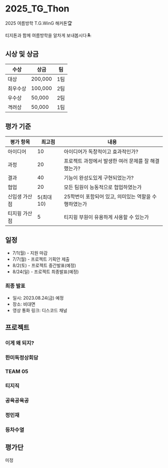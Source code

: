 # 2025_TG_Thon
2025 여름방학 T.G.WinG 해커톤🏆

티지톤과 함께 여름방학을 알차게 보내봅시다🏝️

## 시상 및 상금
|수상|상금|팀|
|---|---|---|
|대상|200,000|1팀|
|최우수상|100,000|2팀|
|우수상|50,000|2팀|
|격려상|50,000|1팀|

## 평가 기준
|평가 항목|최고점|내용|
|---|---|---|
|아이디어|10|아이디어가 독창적이고 효과적인가?|
|과정|20|프로젝트 과정에서 발생한 여러 문제를 잘 해결했는가?|
|결과|40|기능이 완성도있게 구현되었는가?|
|협업|20|모든 팀원이 능동적으로 협업하였는가|
|신입생 가산점|5(최대 10)|25학번이 포함되어 있고, 의미있는 역할을 수행하였는가|
|티지윙 가산점|5|티지윙 부원이 유용하게 사용할 수 있는가|

## 일정
- 7/1(월) - 지원 마감
- 7/7(월) - 프로젝트 기획안 제출
- 8/2(토) - 프로젝트 중간발표(예정)
- 8/24(일) - 프로젝트 최종발표(예정)

### 최종 발표
- 일시: 2023.08.24(금) 예정
- 장소: 비대면
- 영상 통화 링크: 디스코드 채널

## 프로젝트

### 이게 왜 되지?


### 한미독정상회담


### TEAM 05


### 티지직


### 공육공육공


### 정민재


### 등차수열


## 평가단
미정

